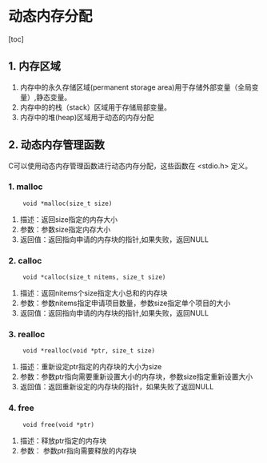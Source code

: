 # 动态内存分配
[toc]

## 1. 内存区域
 1. 内存中的永久存储区域(permanent storage area)用于存储外部变量（全局变量）,静态变量。
 2. 内存中的的栈（stack）区域用于存储局部变量。
 3. 内存中的堆(heap)区域用于动态的内存分配
 

## 2. 动态内存管理函数
C可以使用动态内存管理函数进行动态内存分配，这些函数在 <stdio.h> 定义。

### 1. malloc
        
        void *malloc(size_t size)
1. 描述：返回size指定的内存大小
2. 参数：参数size指定内存大小
3. 返回值：返回指向申请的内存块的指针,如果失败，返回NULL

### 2. calloc
        void *calloc(size_t nitems, size_t size) 
1. 描述：返回nitems个size指定大小总和的内存块
2. 参数：参数nitems指定申请项目数量，参数size指定单个项目的大小
3. 返回值：返回指向申请的内存块的指针,如果失败，返回NULL

### 3. realloc
        void *realloc(void *ptr, size_t size)
1. 描述：重新设定ptr指定的内存块的大小为size
2. 参数：参数ptr指向需要重新设置大小的内存块，参数size指定重新设置大小
3. 返回值：返回重新设定的内存块的指针，如果失败了返回NULL

### 4. free
        void free(void *ptr)
1. 描述：释放ptr指定的内存块
2. 参数： 参数ptr指向需要释放的内存块

   